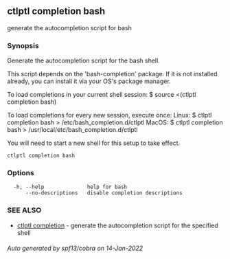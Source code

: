 ## ctlptl completion bash

generate the autocompletion script for bash

### Synopsis


Generate the autocompletion script for the bash shell.

This script depends on the 'bash-completion' package.
If it is not installed already, you can install it via your OS's package manager.

To load completions in your current shell session:
$ source <(ctlptl completion bash)

To load completions for every new session, execute once:
Linux:
  $ ctlptl completion bash > /etc/bash_completion.d/ctlptl
MacOS:
  $ ctlptl completion bash > /usr/local/etc/bash_completion.d/ctlptl

You will need to start a new shell for this setup to take effect.
  

```
ctlptl completion bash
```

### Options

```
  -h, --help              help for bash
      --no-descriptions   disable completion descriptions
```

### SEE ALSO

* [ctlptl completion](ctlptl_completion.md)	 - generate the autocompletion script for the specified shell

###### Auto generated by spf13/cobra on 14-Jan-2022
